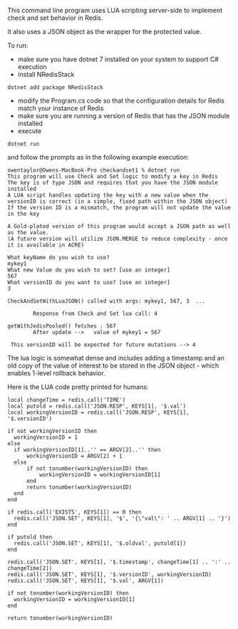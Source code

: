 This command line program uses LUA scripting server-side to implement check and set behavior in Redis.

It also uses a JSON object as the wrapper for the protected value.

To run: 
- make sure you have dotnet 7 installed on your system to support C# execution
- install NRedisStack 
```
dotnet add package NRedisStack
```
- modify the Program.cs code so that the configuration details for Redis match your instance of Redis
- make sure you are running a version of Redis that has the JSON module installed
- execute 
```
dotnet run
```
and follow the prompts as in the following example execution:

```
owentaylor@Owens-MacBook-Pro checkandset1 % dotnet run
This program will use Check and Set logic to modify a key in Redis
The key is of type JSON and requires that you have the JSON module installed
A LUA script handles updating the key with a new value when the versionID is correct (in a simple, fixed path within the JSON object)
If the version ID is a mismatch, the program will not update the value in the key

A Gold-plated version of this program would accept a JSON path as well as the value.
(A future version will utilize JSON.MERGE to reduce complexity - once it is available in ACRE)

What keyName do you wish to use?
mykey1
What new Value do you wish to set? [use an integer]
567
What versionID do you want to use? [use an integer]
3

CheckAndSetWithLuaJSON() called with args: mykey1, 567, 3  ...

        Response from Check and Set lua call: 4

getWithJedisPooled() fetches : 567
        After update -->   value of mykey1 = 567

 This versionID will be expected for future mutations --> 4
 ```

 The lua logic is somewhat dense and includes adding a timestamp and an old copy of the value of interest to be stored in the JSON object - which enables 1-level rollback behavior.

 Here is the LUA code pretty printed for humans:
  ```
local changeTime = redis.call('TIME')
local putold = redis.call('JSON.RESP', KEYS[1], '$.val')
local workingVersionID = redis.call('JSON.RESP', KEYS[1], '$.versionID')

if not workingVersionID then
    workingVersionID = 1
else
    if workingVersionID[1]..'' == ARGV[2]..'' then
        workingVersionID = ARGV[2] + 1
    else
        if not tonumber(workingVersionID) then
            workingVersionID = workingVersionID[1]
        end
        return tonumber(workingVersionID)
    end
end

if redis.call('EXISTS', KEYS[1]) == 0 then
    redis.call('JSON.SET', KEYS[1], '$', '{\"val\": ' .. ARGV[1] .. '}')
end

if putold then
    redis.call('JSON.SET', KEYS[1], '$.oldval', putold[1])
end

redis.call('JSON.SET', KEYS[1], '$.timestamp', changeTime[1] .. ':' .. changeTime[2])
redis.call('JSON.SET', KEYS[1], '$.versionID', workingVersionID)
redis.call('JSON.SET', KEYS[1], '$.val', ARGV[1])

if not tonumber(workingVersionID) then
    workingVersionID = workingVersionID[1]
end

return tonumber(workingVersionID)
```

